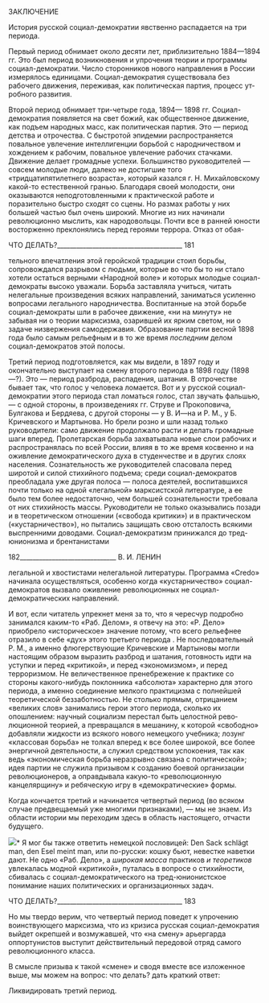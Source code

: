 ЗАКЛЮЧЕНИЕ

История русской социал-демократии явственно распадается на три периода.

Первый период обнимает около десяти лет, приблизительно 1884—1894 гг. Это был период возникновения и упрочения теории и программы социал-демократии. Число сторонников нового направления в России измерялось единицами. Социал-демократия существовала без рабочего движения, переживая, как политическая партия, процесс ут­робного развития.

Второй период обнимает три-четыре года, 1894— 1898 гг. Социал-демократия появ­ляется на свет божий, как общественное движение, как подъем народных масс, как по­литическая партия. Это — период детства и отрочества. С быстротой эпидемии распро­страняется повальное увлечение интеллигенции борьбой с народничеством и хождени­ем к рабочим, повальное увлечение рабочих стачками. Движение делает громадные ус­пехи. Большинство руководителей — совсем молодые люди, далеко не достигшие того «тридцатипятилетнего возраста», который казался г. Н. Михайловскому какой-то есте­ственной гранью. Благодаря своей молодости, они оказываются неподготовленными к практической работе и поразительно быстро сходят со сцены. Но размах работы у них большей частью был очень широкий. Многие из них начинали революционно мыслить, как народовольцы. Почти все в ранней юности восторженно преклонялись перед ге­роями террора. Отказ от обая-

  

ЧТО ДЕЛАТЬ?_______________________________________ 181

тельного впечатления этой геройской традиции стоил борьбы, сопровождался разрывом с людьми, которые во что бы то ни стало хотели остаться верными «Народной воле» и которых молодые социал-демократы высоко уважали. Борьба заставляла учиться, чи­тать нелегальные произведения всяких направлений, заниматься усиленно вопросами легального народничества. Воспитанные на этой борьбе социал-демократы шли в рабо­чее движение, «ни на минуту» не забывая ни о теории марксизма, озарившей их ярким светом, ни о задаче низвержения самодержавия. Образование партии весной 1898 года было самым рельефным и в то же время _последним_ делом социал-демократов этой по­лосы.

Третий период подготовляется, как мы видели, в 1897 году и окончательно выступа­ет на смену второго периода в 1898 году (1898—?). Это — период разброда, распаде­ния, шатания. В отрочестве бывает так, что голос у человека ломается. Вот и у русской социал-демократии этого периода стал ломаться голос, стал звучать фальшью, — с од­ной стороны, в произведениях гг. Струве и Прокоповича, Булгакова и Бердяева, с дру­гой стороны — у В. И—на и P. M., y Б. Кричевского и Мартынова. Но брели розно и шли назад только руководители: само движение продолжало расти и делать громадные шаги вперед. Пролетарская борьба захватывала новые слои рабочих и распространялась по всей России, влияя в то же время косвенно и на оживление демократического духа в студенчестве и в других слоях населения. Сознательность же руководителей спасовала перед широтой и силой стихийного подъема; среди социал-демократов преобладала уже другая полоса — полоса деятелей, воспитавшихся почти только на одной «легаль­ной» марксистской литературе, а ее было тем более недостаточно, чем большей созна­тельности требовала от них стихийность массы. Руководители не только оказывались позади и в теоретическом отношении («свобода критики») и в практическом («кустар­ничество»), но пытались защищать свою отсталость всякими выспренними доводами. Социал-демократизм принижался до тред-юнионизма и брентанистами

  

182______________________________ В. И. ЛЕНИН

легальной и хвостистами нелегальной литературы. Программа «Credo» начинала осу­ществляться, особенно когда «кустарничество» социал-демократов вызвало оживление революционных не социал-демократических направлений.

И вот, если читатель упрекнет меня за то, что я чересчур подробно занимался каким-то «Раб. Делом», я отвечу на это: «Р. Дело» приобрело «историческое» значение пото­му, что всего рельефнее отразило в себе «дух» этого третьего периода . Не последова­тельный P. M., a именно флюгерствующие Кричевские и Мартыновы могли настоящим образом выразить разброд и шатания, готовность идти на уступки и перед «критикой», и перед «экономизмом», и перед терроризмом. Не величественное пренебрежение к практике со стороны какого-нибудь поклонника «абсолюта» характерно для этого пе­риода, а именно соединение мелкого практицизма с полнейшей теоретической безза­ботностью. Не столько прямым, отрицанием «великих слов» занимались герои этого периода, сколько их опошлением: научный социализм перестал быть целостной рево­люционной теорией, а превращался в мешанину, к которой «свободно» добавляли жид­кости из всякого нового немецкого учебника; лозунг «классовая борьба» не толкал впе­ред к все более широкой, все более энергичной деятельности, а служил средством ус­покоения, так как ведь «экономическая борьба неразрывно связана с политической»; идея партии не служила призывом к созданию боевой организации революционеров, а оправдывала какую-то «революционную канцелярщину» и ребяческую игру в «демо­кратические» формы.

Когда кончается третий и начинается четвертый период (во всяком случае предве­щаемый уже многими признаками), — мы не знаем. Из области истории мы переходим здесь в область настоящего, отчасти будущего.

![](file:///C:/Users/bot32/AppData/Local/Temp/msohtmlclip1/01/clip_image001.png)* Я мог бы также ответить немецкой пословицей: Den Sack schlägt man, den Esel meint man, или по-русски: кошку бьют, невестке наветки дают. Не одно «Раб. Дело», а _широкая масса_ практиков _и теоре­тиков_ увлекалась модной «критикой», путалась в вопросе о стихийности, сбивалась с социал-демократического на тред-юнионистское понимание наших политических и организационных задач.

  

ЧТО ДЕЛАТЬ?_______________________________________ 183

Но мы твердо верим, что четвертый период поведет к упрочению воинствующего мар­ксизма, что из кризиса русская социал-демократия выйдет окрепшей и возмужавшей, что «на смену» арьергарда оппортунистов выступит действительный передовой отряд самого революционного класса.

В смысле призыва к такой «смене» и сводя вместе все изложенное выше, мы можем на вопрос: что делать? дать краткий ответ:

Ликвидировать третий период.